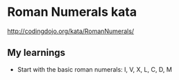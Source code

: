 # Roman Numerals kata

http://codingdojo.org/kata/RomanNumerals/

## My learnings
* Start with the basic roman numerals: I, V, X, L, C, D, M